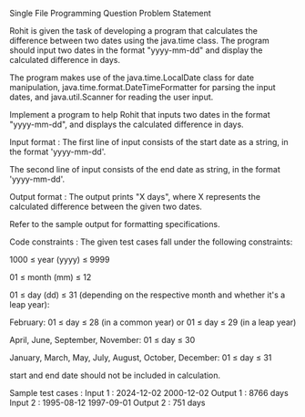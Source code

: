 Single File Programming Question
Problem Statement



Rohit is given the task of developing a program that calculates the difference between two dates using the java.time class. The program should input two dates in the format "yyyy-mm-dd" and display the calculated difference in days. 



The program makes use of the java.time.LocalDate class for date manipulation, java.time.format.DateTimeFormatter for parsing the input dates, and java.util.Scanner for reading the user input.



Implement a program to help Rohit that inputs two dates in the format "yyyy-mm-dd", and displays the calculated difference in days.

Input format :
The first line of input consists of the start date as a string, in the format 'yyyy-mm-dd'.

The second line of input consists of the end date as string, in the format 'yyyy-mm-dd'.

Output format :
The output prints "X days", where X represents the calculated difference between the given two dates.



Refer to the sample output for formatting specifications.

Code constraints :
The given test cases fall under the following constraints:

1000 ≤ year (yyyy) ≤ 9999

01 ≤ month (mm) ≤ 12

01 ≤ day (dd) ≤ 31 (depending on the respective month and whether it's a leap year):

February: 01 ≤ day ≤ 28 (in a common year) or 01 ≤ day ≤ 29 (in a leap year)

April, June, September, November: 01 ≤ day ≤ 30

January, March, May, July, August, October, December: 01 ≤ day ≤ 31

start and end date should not be included in calculation.

Sample test cases :
Input 1 :
2024-12-02
2000-12-02
Output 1 :
8766 days
Input 2 :
1995-08-12
1997-09-01
Output 2 :
751 days